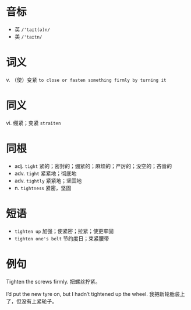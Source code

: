 # 音标

- 英 `/'taɪt(ə)n/`
- 美 `/'taɪtn/`

# 词义

v. （使）变紧
`to close or fasten something firmly by turning it`

# 同义

vi. 绷紧；变紧
`straiten`

# 同根

- adj. `tight` 紧的；密封的；绷紧的；麻烦的；严厉的；没空的；吝啬的
- adv. `tight` 紧紧地；彻底地
- adv. `tightly` 紧紧地；坚固地
- n. `tightness` 紧密，坚固

# 短语

- `tighten up` 加强；使紧密；拉紧；使更牢固
- `tighten one's belt` 节约度日；束紧腰带

# 例句

Tighten the screws firmly.
把螺丝拧紧。

I’d put the new tyre on, but I hadn’t tightened up the wheel.
我把新轮胎装上了，但没有上紧轮子。


